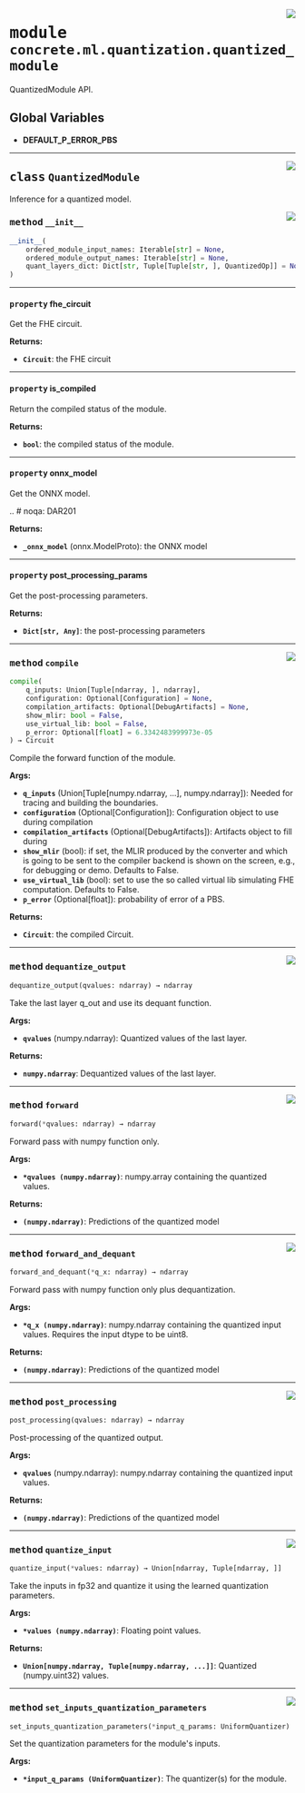 <!-- markdownlint-disable -->

<a href="https://github.com/zama-ai/concrete-ml-internal/tree/main/src/concrete/ml/quantization/quantized_module.py#L0"><img align="right" style="float:right;" src="https://img.shields.io/badge/-source-cccccc?style=flat-square"></a>

# <kbd>module</kbd> `concrete.ml.quantization.quantized_module`

QuantizedModule API.

## **Global Variables**

- **DEFAULT_P_ERROR_PBS**

______________________________________________________________________

<a href="https://github.com/zama-ai/concrete-ml-internal/tree/main/src/concrete/ml/quantization/quantized_module.py#L42"><img align="right" style="float:right;" src="https://img.shields.io/badge/-source-cccccc?style=flat-square"></a>

## <kbd>class</kbd> `QuantizedModule`

Inference for a quantized model.

<a href="https://github.com/zama-ai/concrete-ml-internal/tree/main/src/concrete/ml/quantization/quantized_module.py#L52"><img align="right" style="float:right;" src="https://img.shields.io/badge/-source-cccccc?style=flat-square"></a>

### <kbd>method</kbd> `__init__`

```python
__init__(
    ordered_module_input_names: Iterable[str] = None,
    ordered_module_output_names: Iterable[str] = None,
    quant_layers_dict: Dict[str, Tuple[Tuple[str, ], QuantizedOp]] = None
)
```

______________________________________________________________________

#### <kbd>property</kbd> fhe_circuit

Get the FHE circuit.

**Returns:**

- <b>`Circuit`</b>:  the FHE circuit

______________________________________________________________________

#### <kbd>property</kbd> is_compiled

Return the compiled status of the module.

**Returns:**

- <b>`bool`</b>:  the compiled status of the module.

______________________________________________________________________

#### <kbd>property</kbd> onnx_model

Get the ONNX model.

.. # noqa: DAR201

**Returns:**

- <b>`_onnx_model`</b> (onnx.ModelProto):  the ONNX model

______________________________________________________________________

#### <kbd>property</kbd> post_processing_params

Get the post-processing parameters.

**Returns:**

- <b>`Dict[str, Any]`</b>:  the post-processing parameters

______________________________________________________________________

<a href="https://github.com/zama-ai/concrete-ml-internal/tree/main/src/concrete/ml/quantization/quantized_module.py#L346"><img align="right" style="float:right;" src="https://img.shields.io/badge/-source-cccccc?style=flat-square"></a>

### <kbd>method</kbd> `compile`

```python
compile(
    q_inputs: Union[Tuple[ndarray, ], ndarray],
    configuration: Optional[Configuration] = None,
    compilation_artifacts: Optional[DebugArtifacts] = None,
    show_mlir: bool = False,
    use_virtual_lib: bool = False,
    p_error: Optional[float] = 6.3342483999973e-05
) → Circuit
```

Compile the forward function of the module.

**Args:**

- <b>`q_inputs`</b> (Union\[Tuple\[numpy.ndarray, ...\], numpy.ndarray\]):  Needed for tracing and  building the boundaries.
- <b>`configuration`</b> (Optional\[Configuration\]):  Configuration object to use during compilation
- <b>`compilation_artifacts`</b> (Optional\[DebugArtifacts\]):  Artifacts object to fill during
- <b>`show_mlir`</b> (bool):  if set, the MLIR produced by the converter and which is  going to be sent to the compiler backend is shown on the screen, e.g., for debugging  or demo. Defaults to False.
- <b>`use_virtual_lib`</b> (bool):  set to use the so called virtual lib simulating FHE computation.  Defaults to False.
- <b>`p_error`</b> (Optional\[float\]):  probability of error of a PBS.

**Returns:**

- <b>`Circuit`</b>:  the compiled Circuit.

______________________________________________________________________

<a href="https://github.com/zama-ai/concrete-ml-internal/tree/main/src/concrete/ml/quantization/quantized_module.py#L312"><img align="right" style="float:right;" src="https://img.shields.io/badge/-source-cccccc?style=flat-square"></a>

### <kbd>method</kbd> `dequantize_output`

```python
dequantize_output(qvalues: ndarray) → ndarray
```

Take the last layer q_out and use its dequant function.

**Args:**

- <b>`qvalues`</b> (numpy.ndarray):  Quantized values of the last layer.

**Returns:**

- <b>`numpy.ndarray`</b>:  Dequantized values of the last layer.

______________________________________________________________________

<a href="https://github.com/zama-ai/concrete-ml-internal/tree/main/src/concrete/ml/quantization/quantized_module.py#L182"><img align="right" style="float:right;" src="https://img.shields.io/badge/-source-cccccc?style=flat-square"></a>

### <kbd>method</kbd> `forward`

```python
forward(*qvalues: ndarray) → ndarray
```

Forward pass with numpy function only.

**Args:**

- <b>`*qvalues (numpy.ndarray)`</b>:  numpy.array containing the quantized values.

**Returns:**

- <b>`(numpy.ndarray)`</b>:  Predictions of the quantized model

______________________________________________________________________

<a href="https://github.com/zama-ai/concrete-ml-internal/tree/main/src/concrete/ml/quantization/quantized_module.py#L268"><img align="right" style="float:right;" src="https://img.shields.io/badge/-source-cccccc?style=flat-square"></a>

### <kbd>method</kbd> `forward_and_dequant`

```python
forward_and_dequant(*q_x: ndarray) → ndarray
```

Forward pass with numpy function only plus dequantization.

**Args:**

- <b>`*q_x (numpy.ndarray)`</b>:  numpy.ndarray containing the quantized input values. Requires the  input dtype to be uint8.

**Returns:**

- <b>`(numpy.ndarray)`</b>:  Predictions of the quantized model

______________________________________________________________________

<a href="https://github.com/zama-ai/concrete-ml-internal/tree/main/src/concrete/ml/quantization/quantized_module.py#L131"><img align="right" style="float:right;" src="https://img.shields.io/badge/-source-cccccc?style=flat-square"></a>

### <kbd>method</kbd> `post_processing`

```python
post_processing(qvalues: ndarray) → ndarray
```

Post-processing of the quantized output.

**Args:**

- <b>`qvalues`</b> (numpy.ndarray):  numpy.ndarray containing the quantized input values.

**Returns:**

- <b>`(numpy.ndarray)`</b>:  Predictions of the quantized model

______________________________________________________________________

<a href="https://github.com/zama-ai/concrete-ml-internal/tree/main/src/concrete/ml/quantization/quantized_module.py#L281"><img align="right" style="float:right;" src="https://img.shields.io/badge/-source-cccccc?style=flat-square"></a>

### <kbd>method</kbd> `quantize_input`

```python
quantize_input(*values: ndarray) → Union[ndarray, Tuple[ndarray, ]]
```

Take the inputs in fp32 and quantize it using the learned quantization parameters.

**Args:**

- <b>`*values (numpy.ndarray)`</b>:  Floating point values.

**Returns:**

- <b>`Union[numpy.ndarray, Tuple[numpy.ndarray, ...]]`</b>:  Quantized (numpy.uint32) values.

______________________________________________________________________

<a href="https://github.com/zama-ai/concrete-ml-internal/tree/main/src/concrete/ml/quantization/quantized_module.py#L329"><img align="right" style="float:right;" src="https://img.shields.io/badge/-source-cccccc?style=flat-square"></a>

### <kbd>method</kbd> `set_inputs_quantization_parameters`

```python
set_inputs_quantization_parameters(*input_q_params: UniformQuantizer)
```

Set the quantization parameters for the module's inputs.

**Args:**

- <b>`*input_q_params (UniformQuantizer)`</b>:  The quantizer(s) for the module.
